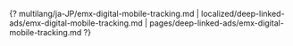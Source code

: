 {? multilang/ja-JP/emx-digital-mobile-tracking.md | localized/deep-linked-ads/emx-digital-mobile-tracking.md | pages/deep-linked-ads/emx-digital-mobile-tracking.md ?}
